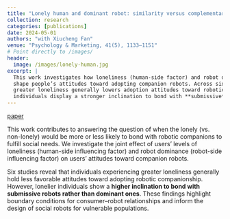 ```yaml
---
title: "Lonely human and dominant robot: similarity versus complementary attraction"
collection: research
categories: [publications]
date: 2024-05-01
authors: "with Xiucheng Fan"
venue: "Psychology & Marketing, 41(5), 1133–1151"
# Point directly to /images/
header:
  image: /images/lonely-human.jpg
excerpt: |
  This work investigates how loneliness (human-side factor) and robot dominance (robot-side factor)
  shape people’s attitudes toward adopting companion robots. Across six studies, we show that
  greater loneliness generally lowers adoption attitudes toward robotic companionship, yet lonelier
  individuals display a stronger inclination to bond with **submissive** (vs. dominant) robots.
---
```

[paper](https://doi.org/10.1002/mar.21975)

This work contributes to answering the question of when the lonely (vs. non-lonely) would be more or less likely
to bond with robotic companions to fulfill social needs. We investigate the joint effect of users’ levels of
loneliness (human-side influencing factor) and robot dominance (robot-side influencing factor) on users’ attitudes
toward companion robots.

Six studies reveal that individuals experiencing greater loneliness generally hold less favorable attitudes toward
adopting robotic companionship. However, lonelier individuals show a **higher inclination to bond with submissive
robots rather than dominant ones**. These findings highlight boundary conditions for consumer–robot relationships
and inform the design of social robots for vulnerable populations.
